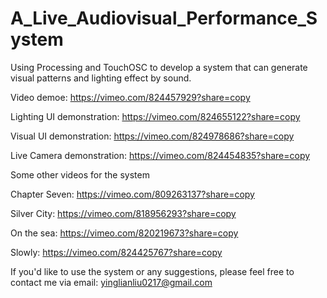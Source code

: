 # A_Live_Audiovisual_Performance_System
 Using Processing and TouchOSC to develop a system that can generate visual patterns and lighting effect by sound.

 Video demoe:
 https://vimeo.com/824457929?share=copy

 Lighting UI demonstration:
 https://vimeo.com/824655122?share=copy

 Visual UI demonstration:
 https://vimeo.com/824978686?share=copy

 Live Camera demonstration:
 https://vimeo.com/824454835?share=copy

 Some other videos for the system
 
 Chapter Seven: https://vimeo.com/809263137?share=copy
 
 Silver City: https://vimeo.com/818956293?share=copy
 
 On the sea: https://vimeo.com/820219673?share=copy
 
 Slowly: https://vimeo.com/824425767?share=copy

 If you'd like to use the system or any suggestions, please feel free to contact me via email: yinglianliu0217@gmail.com

 
